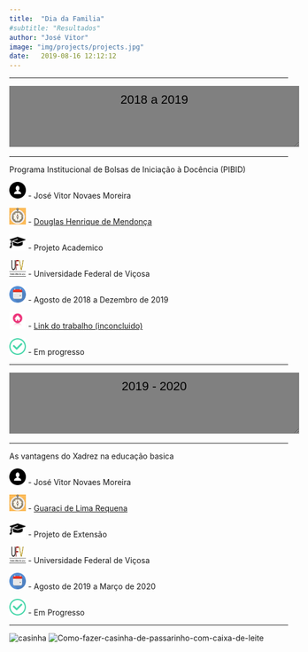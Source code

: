 ```yaml
---
title:  "Dia da Familia"
#subtitle: "Resultados"
author: "José Vitor"
image: "img/projects/projects.jpg"
date:   2019-08-16 12:12:12
---
```


______________________________________
<textarea style="text-align: center;width:100%;height:90px;background-color:grey;color:black;border:none;padding:2%;font:22px/30px sans-serif;">
2018 a 2019
</textarea>
______________________________________

Programa Institucional de Bolsas de Iniciação à Docência (PIBID)

<img src="img//icons//aluno.svg" width="30" height="30" /> - José Vitor Novaes Moreira 

<img src="img//icons//orientador.png" width="30" height="30" /> - [Douglas Henrique de Mendonça](http://lattes.cnpq.br/3662975065070488)

<img src="img//icons//chap.png" width="30" height="30" /> - Projeto Academico

<img src="img//icons//UFV.jpg" width="30" height="30" /> - Universidade Federal de Viçosa 

<img src="img//icons//cal.jpg" width="30" height="30" /> - Agosto de 2018 a Dezembro de 2019

<img src="img//icons//site.png" width="30" height="30" /> - [Link do trabalho (inconcluido)]()

<img src="img//icons//finish.png" width="30" height="30" /> - Em progresso 

______________________________________

<textarea style="text-align: center;width:100%;height:90px;background-color:grey;color:black;border:none;padding:2%;font:22px/30px sans-serif;">
2019 - 2020
</textarea>
______________________________________


As vantagens do Xadrez na educação basica 

<img src="img//icons//aluno.svg" width="30" height="30" /> - José Vitor Novaes Moreira

<img src="img//icons//orientador.png" width="30" height="30" /> - [Guaraci de Lima Requena](http://buscatextual.cnpq.br/buscatextual/visualizacv.do?id=K4477659A2)

<img src="img//icons//chap.png" width="30" height="30" /> - Projeto de Extensão 

<img src="img//icons//UFV.jpg" width="30" height="30" /> - Universidade Federal de Viçosa  

<img src="img//icons//cal.jpg" width="30" height="30" /> - Agosto de 2019 a Março de 2020

<img src="img//icons//finish.png" width="30" height="30" /> - Em Progresso 

______________________________________



![casinha](https://user-images.githubusercontent.com/53841150/68337282-eb519500-00be-11ea-9eb8-b033bdf288c0.jpeg)
![Como-fazer-casinha-de-passarinho-com-caixa-de-leite](https://user-images.githubusercontent.com/53841150/68337285-ed1b5880-00be-11ea-8a25-88d3d4d32233.jpg)
